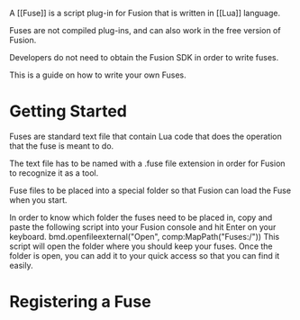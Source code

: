 A [[Fuse]] is a script plug-in for Fusion that is written in [[Lua]] language.

Fuses are not compiled plug-ins, and can also work in the free version of Fusion.

Developers do not need to obtain the Fusion SDK in order to write fuses.

This is a guide on how to write your own Fuses.

# Getting Started
Fuses are standard text file that contain Lua code that does the operation that the fuse is meant to do.

The text file has to be named with a .fuse file extension in order for Fusion to recognize it as a tool.

Fuse files to be placed into a special folder so that Fusion can load the Fuse when you start.

In order to know which folder the fuses need to be placed in, copy and paste the following script into your Fusion console and hit Enter on your keyboard.
 bmd.openfileexternal("Open", comp:MapPath("Fuses:/"))
This script will open the folder where you should keep your fuses. Once the folder is open, you can add it to your quick access so that you can find it easily.

# Registering a Fuse
